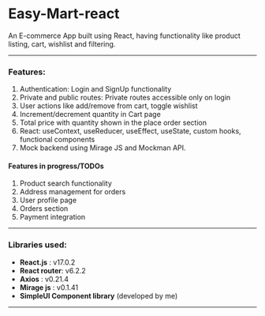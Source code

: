 # Easy-Mart-react
 
An E-commerce App built using React, having functionality like product listing, cart, wishlist and filtering.


---

### Features:

1. Authentication: Login and SignUp functionality
2. Private and public routes: Private routes accessible only on login
3. User actions like add/remove from cart, toggle wishlist
4. Increment/decrement quantity in Cart page
5. Total price with quantity shown in the place order section
6. React: useContext, useReducer, useEffect, useState, custom hooks, functional components
7. Mock backend using Mirage JS and Mockman API.

#### Features in progress/TODOs

1. Product search functionality
2. Address management for orders
3. User profile page
4. Orders section
5. Payment integration

---

### Libraries used:

- **React.js** : v17.0.2
- **React router**: v6.2.2
- **Axios** : v0.21.4
- **Mirage js** : v0.1.41
- **SimpleUI Component library** (developed by me)

---
